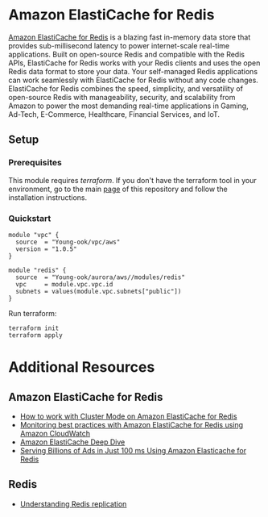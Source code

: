 # Amazon ElastiCache for Redis
[Amazon ElastiCache for Redis](https://aws.amazon.com/elasticache/redis/) is a blazing fast in-memory data store that provides sub-millisecond latency to power internet-scale real-time applications. Built on open-source Redis and compatible with the Redis APIs, ElastiCache for Redis works with your Redis clients and uses the open Redis data format to store your data. Your self-managed Redis applications can work seamlessly with ElastiCache for Redis without any code changes. ElastiCache for Redis combines the speed, simplicity, and versatility of open-source Redis with manageability, security, and scalability from Amazon to power the most demanding real-time applications in Gaming, Ad-Tech, E-Commerce, Healthcare, Financial Services, and IoT.

## Setup
### Prerequisites
This module requires *terraform*. If you don't have the terraform tool in your environment, go to the main [page](https://github.com/Young-ook/terraform-aws-aurora) of this repository and follow the installation instructions.

### Quickstart
```
module "vpc" {
  source  = "Young-ook/vpc/aws"
  version = "1.0.5"
}

module "redis" {
  source  = "Young-ook/aurora/aws//modules/redis"
  vpc     = module.vpc.vpc.id
  subnets = values(module.vpc.subnets["public"])
}
```

Run terraform:
```
terraform init
terraform apply
```

# Additional Resources
## Amazon ElastiCache for Redis
- [How to work with Cluster Mode on Amazon ElastiCache for Redis](https://aws.amazon.com/blogs/database/work-with-cluster-mode-on-amazon-elasticache-for-redis/)
- [Monitoring best practices with Amazon ElastiCache for Redis using Amazon CloudWatch](https://aws.amazon.com/blogs/database/monitoring-best-practices-with-amazon-elasticache-for-redis-using-amazon-cloudwatch/)
- [Amazon ElastiCache Deep Dive](https://pages.awscloud.com/rs/112-TZM-766/images/Session%201%20-%20ElastiCache-DeepDive_v2_rev.pdf)
- [Serving Billions of Ads in Just 100 ms Using Amazon Elasticache for Redis](https://aws.amazon.com/ko/blogs/architecture/serving-billions-of-ads-with-amazon-elasticache-for-redis/)

## Redis
- [Understanding Redis replication](https://docs.aws.amazon.com/AmazonElastiCache/latest/red-ug/Replication.Redis.Groups.html)
